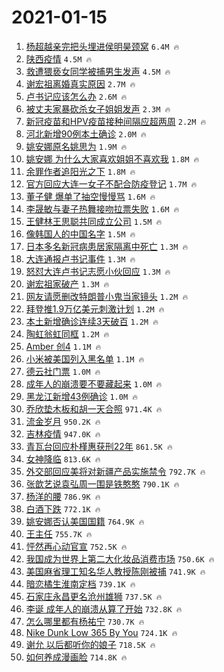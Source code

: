 # 2021-01-15

1. [杨超越亲完把头埋进侯明昊颈窝](https://s.weibo.com/weibo?q=%23%E6%9D%A8%E8%B6%85%E8%B6%8A%E4%BA%B2%E5%AE%8C%E6%8A%8A%E5%A4%B4%E5%9F%8B%E8%BF%9B%E4%BE%AF%E6%98%8E%E6%98%8A%E9%A2%88%E7%AA%9D%23&Refer=top) `6.4M 🔥`
1. [陕西疫情](https://s.weibo.com/weibo?q=%E9%99%95%E8%A5%BF%E7%96%AB%E6%83%85&Refer=top) `4.5M 🔥`
1. [救遭猥亵女同学被捕男生发声](https://s.weibo.com/weibo?q=%23%E6%95%91%E9%81%AD%E7%8C%A5%E4%BA%B5%E5%A5%B3%E5%90%8C%E5%AD%A6%E8%A2%AB%E6%8D%95%E7%94%B7%E7%94%9F%E5%8F%91%E5%A3%B0%23&Refer=top) `4.5M 🔥`
1. [谢宏祖离婚真实原因](https://s.weibo.com/weibo?q=%23%E8%B0%A2%E5%AE%8F%E7%A5%96%E7%A6%BB%E5%A9%9A%E7%9C%9F%E5%AE%9E%E5%8E%9F%E5%9B%A0%23&Refer=top) `2.7M 🔥`
1. [卢书记应该怎么办](https://s.weibo.com/weibo?q=%23%E5%8D%A2%E4%B9%A6%E8%AE%B0%E5%BA%94%E8%AF%A5%E6%80%8E%E4%B9%88%E5%8A%9E%23&Refer=top) `2.6M 🔥`
1. [被丈夫家暴砍杀女子姐姐发声](https://s.weibo.com/weibo?q=%23%E8%A2%AB%E4%B8%88%E5%A4%AB%E5%AE%B6%E6%9A%B4%E7%A0%8D%E6%9D%80%E5%A5%B3%E5%AD%90%E5%A7%90%E5%A7%90%E5%8F%91%E5%A3%B0%23&Refer=top) `2.3M 🔥`
1. [新冠疫苗和HPV疫苗接种间隔应超两周](https://s.weibo.com/weibo?q=%23%E6%96%B0%E5%86%A0%E7%96%AB%E8%8B%97%E5%92%8CHPV%E7%96%AB%E8%8B%97%E6%8E%A5%E7%A7%8D%E9%97%B4%E9%9A%94%E5%BA%94%E8%B6%85%E4%B8%A4%E5%91%A8%23&Refer=top) `2.2M 🔥`
1. [河北新增90例本土确诊](https://s.weibo.com/weibo?q=%23%E6%B2%B3%E5%8C%97%E6%96%B0%E5%A2%9E90%E4%BE%8B%E6%9C%AC%E5%9C%9F%E7%A1%AE%E8%AF%8A%23&Refer=top) `2.0M 🔥`
1. [姚安娜原名姚思为](https://s.weibo.com/weibo?q=%E5%A7%9A%E5%AE%89%E5%A8%9C%E5%8E%9F%E5%90%8D%E5%A7%9A%E6%80%9D%E4%B8%BA&Refer=top) `1.9M 🔥`
1. [姚安娜 为什么大家喜欢姐姐不喜欢我](https://s.weibo.com/weibo?q=%E5%A7%9A%E5%AE%89%E5%A8%9C%20%E4%B8%BA%E4%BB%80%E4%B9%88%E5%A4%A7%E5%AE%B6%E5%96%9C%E6%AC%A2%E5%A7%90%E5%A7%90%E4%B8%8D%E5%96%9C%E6%AC%A2%E6%88%91&Refer=top) `1.8M 🔥`
1. [余罪作者追阳光之下](https://s.weibo.com/weibo?q=%23%E4%BD%99%E7%BD%AA%E4%BD%9C%E8%80%85%E8%BF%BD%E9%98%B3%E5%85%89%E4%B9%8B%E4%B8%8B%23&Refer=top) `1.8M 🔥`
1. [官方回应大连一女子不配合防疫登记](https://s.weibo.com/weibo?q=%23%E5%AE%98%E6%96%B9%E5%9B%9E%E5%BA%94%E5%A4%A7%E8%BF%9E%E4%B8%80%E5%A5%B3%E5%AD%90%E4%B8%8D%E9%85%8D%E5%90%88%E9%98%B2%E7%96%AB%E7%99%BB%E8%AE%B0%23&Refer=top) `1.7M 🔥`
1. [董子健 爆单了抽空慢慢骂](https://s.weibo.com/weibo?q=%E8%91%A3%E5%AD%90%E5%81%A5%20%E7%88%86%E5%8D%95%E4%BA%86%E6%8A%BD%E7%A9%BA%E6%85%A2%E6%85%A2%E9%AA%82&Refer=top) `1.6M 🔥`
1. [李晟敏与妻子热舞接吻拉票失败](https://s.weibo.com/weibo?q=%E6%9D%8E%E6%99%9F%E6%95%8F%E4%B8%8E%E5%A6%BB%E5%AD%90%E7%83%AD%E8%88%9E%E6%8E%A5%E5%90%BB%E6%8B%89%E7%A5%A8%E5%A4%B1%E8%B4%A5&Refer=top) `1.6M 🔥`
1. [王健林王思聪共同成立公司](https://s.weibo.com/weibo?q=%23%E7%8E%8B%E5%81%A5%E6%9E%97%E7%8E%8B%E6%80%9D%E8%81%AA%E5%85%B1%E5%90%8C%E6%88%90%E7%AB%8B%E5%85%AC%E5%8F%B8%23&Refer=top) `1.5M 🔥`
1. [像韩国人的中国名字](https://s.weibo.com/weibo?q=%23%E5%83%8F%E9%9F%A9%E5%9B%BD%E4%BA%BA%E7%9A%84%E4%B8%AD%E5%9B%BD%E5%90%8D%E5%AD%97%23&Refer=top) `1.5M 🔥`
1. [日本多名新冠病患居家隔离中死亡](https://s.weibo.com/weibo?q=%E6%97%A5%E6%9C%AC%E5%A4%9A%E5%90%8D%E6%96%B0%E5%86%A0%E7%97%85%E6%82%A3%E5%B1%85%E5%AE%B6%E9%9A%94%E7%A6%BB%E4%B8%AD%E6%AD%BB%E4%BA%A1&Refer=top) `1.3M 🔥`
1. [大连通报卢书记事件](https://s.weibo.com/weibo?q=%23%E5%A4%A7%E8%BF%9E%E9%80%9A%E6%8A%A5%E5%8D%A2%E4%B9%A6%E8%AE%B0%E4%BA%8B%E4%BB%B6%23&Refer=top) `1.3M 🔥`
1. [怒怼大连卢书记志愿小伙回应](https://s.weibo.com/weibo?q=%23%E6%80%92%E6%80%BC%E5%A4%A7%E8%BF%9E%E5%8D%A2%E4%B9%A6%E8%AE%B0%E5%BF%97%E6%84%BF%E5%B0%8F%E4%BC%99%E5%9B%9E%E5%BA%94%23&Refer=top) `1.3M 🔥`
1. [谢宏祖家破产](https://s.weibo.com/weibo?q=%23%E8%B0%A2%E5%AE%8F%E7%A5%96%E5%AE%B6%E7%A0%B4%E4%BA%A7%23&Refer=top) `1.3M 🔥`
1. [网友请愿删改特朗普小鬼当家镜头](https://s.weibo.com/weibo?q=%E7%BD%91%E5%8F%8B%E8%AF%B7%E6%84%BF%E5%88%A0%E6%94%B9%E7%89%B9%E6%9C%97%E6%99%AE%E5%B0%8F%E9%AC%BC%E5%BD%93%E5%AE%B6%E9%95%9C%E5%A4%B4&Refer=top) `1.2M 🔥`
1. [拜登推1.9万亿美元刺激计划](https://s.weibo.com/weibo?q=%23%E6%8B%9C%E7%99%BB%E6%8E%A81.9%E4%B8%87%E4%BA%BF%E7%BE%8E%E5%85%83%E5%88%BA%E6%BF%80%E8%AE%A1%E5%88%92%23&Refer=top) `1.2M 🔥`
1. [本土新增确诊连续3天破百](https://s.weibo.com/weibo?q=%23%E6%9C%AC%E5%9C%9F%E6%96%B0%E5%A2%9E%E7%A1%AE%E8%AF%8A%E8%BF%9E%E7%BB%AD3%E5%A4%A9%E7%A0%B4%E7%99%BE%23&Refer=top) `1.2M 🔥`
1. [陶虹翁虹同框](https://s.weibo.com/weibo?q=%E9%99%B6%E8%99%B9%E7%BF%81%E8%99%B9%E5%90%8C%E6%A1%86&Refer=top) `1.2M 🔥`
1. [Amber 创4](https://s.weibo.com/weibo?q=Amber%20%E5%88%9B4&Refer=top) `1.1M 🔥`
1. [小米被美国列入黑名单](https://s.weibo.com/weibo?q=%23%E5%B0%8F%E7%B1%B3%E8%A2%AB%E7%BE%8E%E5%9B%BD%E5%88%97%E5%85%A5%E9%BB%91%E5%90%8D%E5%8D%95%23&Refer=top) `1.1M 🔥`
1. [德云社门票](https://s.weibo.com/weibo?q=%23%E5%BE%B7%E4%BA%91%E7%A4%BE%E9%97%A8%E7%A5%A8%23&Refer=top) `1.0M 🔥`
1. [成年人的崩溃要不要藏起来](https://s.weibo.com/weibo?q=%23%E6%88%90%E5%B9%B4%E4%BA%BA%E7%9A%84%E5%B4%A9%E6%BA%83%E8%A6%81%E4%B8%8D%E8%A6%81%E8%97%8F%E8%B5%B7%E6%9D%A5%23&Refer=top) `1.0M 🔥`
1. [黑龙江新增43例确诊](https://s.weibo.com/weibo?q=%23%E9%BB%91%E9%BE%99%E6%B1%9F%E6%96%B0%E5%A2%9E43%E4%BE%8B%E7%A1%AE%E8%AF%8A%23&Refer=top) `1.0M 🔥`
1. [乔欣垫木板和胡一天合照](https://s.weibo.com/weibo?q=%23%E4%B9%94%E6%AC%A3%E5%9E%AB%E6%9C%A8%E6%9D%BF%E5%92%8C%E8%83%A1%E4%B8%80%E5%A4%A9%E5%90%88%E7%85%A7%23&Refer=top) `971.4K 🔥`
1. [流金岁月](https://s.weibo.com/weibo?q=%E6%B5%81%E9%87%91%E5%B2%81%E6%9C%88&Refer=top) `950.2K 🔥`
1. [吉林疫情](https://s.weibo.com/weibo?q=%E5%90%89%E6%9E%97%E7%96%AB%E6%83%85&Refer=top) `947.0K 🔥`
1. [青瓦台回应朴槿惠获刑22年](https://s.weibo.com/weibo?q=%23%E9%9D%92%E7%93%A6%E5%8F%B0%E5%9B%9E%E5%BA%94%E6%9C%B4%E6%A7%BF%E6%83%A0%E8%8E%B7%E5%88%9122%E5%B9%B4%23&Refer=top) `861.5K 🔥`
1. [女神降临](https://s.weibo.com/weibo?q=%E5%A5%B3%E7%A5%9E%E9%99%8D%E4%B8%B4&Refer=top) `813.6K 🔥`
1. [外交部回应美将对新疆产品实施禁令](https://s.weibo.com/weibo?q=%E5%A4%96%E4%BA%A4%E9%83%A8%E5%9B%9E%E5%BA%94%E7%BE%8E%E5%B0%86%E5%AF%B9%E6%96%B0%E7%96%86%E4%BA%A7%E5%93%81%E5%AE%9E%E6%96%BD%E7%A6%81%E4%BB%A4&Refer=top) `792.7K 🔥`
1. [张歆艺说袁弘周一围是铁憨憨](https://s.weibo.com/weibo?q=%23%E5%BC%A0%E6%AD%86%E8%89%BA%E8%AF%B4%E8%A2%81%E5%BC%98%E5%91%A8%E4%B8%80%E5%9B%B4%E6%98%AF%E9%93%81%E6%86%A8%E6%86%A8%23&Refer=top) `790.1K 🔥`
1. [杨洋的腰](https://s.weibo.com/weibo?q=%23%E6%9D%A8%E6%B4%8B%E7%9A%84%E8%85%B0%23&Refer=top) `786.9K 🔥`
1. [白酒下跌](https://s.weibo.com/weibo?q=%E7%99%BD%E9%85%92%E4%B8%8B%E8%B7%8C&Refer=top) `772.1K 🔥`
1. [姚安娜否认美国国籍](https://s.weibo.com/weibo?q=%23%E5%A7%9A%E5%AE%89%E5%A8%9C%E5%90%A6%E8%AE%A4%E7%BE%8E%E5%9B%BD%E5%9B%BD%E7%B1%8D%23&Refer=top) `764.9K 🔥`
1. [王主任](https://s.weibo.com/weibo?q=%E7%8E%8B%E4%B8%BB%E4%BB%BB&Refer=top) `755.7K 🔥`
1. [怦然再心动官宣](https://s.weibo.com/weibo?q=%23%E6%80%A6%E7%84%B6%E5%86%8D%E5%BF%83%E5%8A%A8%E5%AE%98%E5%AE%A3%23&Refer=top) `752.5K 🔥`
1. [我国成为世界上第二大化妆品消费市场](https://s.weibo.com/weibo?q=%23%E6%88%91%E5%9B%BD%E6%88%90%E4%B8%BA%E4%B8%96%E7%95%8C%E4%B8%8A%E7%AC%AC%E4%BA%8C%E5%A4%A7%E5%8C%96%E5%A6%86%E5%93%81%E6%B6%88%E8%B4%B9%E5%B8%82%E5%9C%BA%23&Refer=top) `750.6K 🔥`
1. [美国麻省理工知名华人教授陈刚被捕](https://s.weibo.com/weibo?q=%E7%BE%8E%E5%9B%BD%E9%BA%BB%E7%9C%81%E7%90%86%E5%B7%A5%E7%9F%A5%E5%90%8D%E5%8D%8E%E4%BA%BA%E6%95%99%E6%8E%88%E9%99%88%E5%88%9A%E8%A2%AB%E6%8D%95&Refer=top) `741.9K 🔥`
1. [暗恋橘生淮南定档](https://s.weibo.com/weibo?q=%23%E6%9A%97%E6%81%8B%E6%A9%98%E7%94%9F%E6%B7%AE%E5%8D%97%E5%AE%9A%E6%A1%A3%23&Refer=top) `739.1K 🔥`
1. [石家庄永昌更名沧州雄狮](https://s.weibo.com/weibo?q=%E7%9F%B3%E5%AE%B6%E5%BA%84%E6%B0%B8%E6%98%8C%E6%9B%B4%E5%90%8D%E6%B2%A7%E5%B7%9E%E9%9B%84%E7%8B%AE&Refer=top) `737.5K 🔥`
1. [李诞 成年人的崩溃从算了开始](https://s.weibo.com/weibo?q=%E6%9D%8E%E8%AF%9E%20%E6%88%90%E5%B9%B4%E4%BA%BA%E7%9A%84%E5%B4%A9%E6%BA%83%E4%BB%8E%E7%AE%97%E4%BA%86%E5%BC%80%E5%A7%8B&Refer=top) `732.8K 🔥`
1. [怎么哪里都有杨祐宁](https://s.weibo.com/weibo?q=%23%E6%80%8E%E4%B9%88%E5%93%AA%E9%87%8C%E9%83%BD%E6%9C%89%E6%9D%A8%E7%A5%90%E5%AE%81%23&Refer=top) `730.7K 🔥`
1. [Nike Dunk Low 365 By You](https://s.weibo.com/weibo?q=Nike%20Dunk%20Low%20365%20By%20You&Refer=top) `724.1K 🔥`
1. [谢允 以后都听你的娘子](https://s.weibo.com/weibo?q=%E8%B0%A2%E5%85%81%20%E4%BB%A5%E5%90%8E%E9%83%BD%E5%90%AC%E4%BD%A0%E7%9A%84%E5%A8%98%E5%AD%90&Refer=top) `718.5K 🔥`
1. [如何养成漫画脸](https://s.weibo.com/weibo?q=%23%E5%A6%82%E4%BD%95%E5%85%BB%E6%88%90%E6%BC%AB%E7%94%BB%E8%84%B8%23&Refer=top) `714.8K 🔥`
